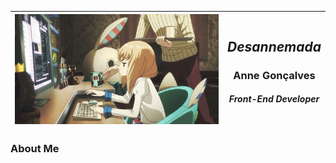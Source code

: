 <center>
  
| <img src="/images/header.gif"/> | <h2>__*Desannemada*__<h3>__Anne Gonçalves__<br/><h5>Front-End Developer</h5></h3></h2> |
|-----|-----|

</center>

### About Me
